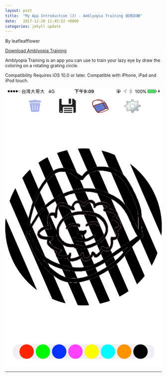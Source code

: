 ```yaml
---
layout: post
title:  "My App Introduction (3) - Amblyopia Training 弱視訓練"
date:   2017-12-20 11:45:52 +0000
categories: jekyll update
---
```

By leafleafflower  

[Download Amblyopia Training][Amblyopia-Training-App-Store]

Amblyopia Training is an app you can use to train your lazy eye by draw the coloring on a rotating grating circle.

Compatibility
Requires iOS 10.0 or later. Compatible with iPhone, iPad and iPod touch.

![新阿姆斯特朗炫風噴射阿姆斯特朗砲Cover](/assets/AmblyopiaTraining/DrawingView.png)





-------------------------------------------------------  
[Amblyopia-Training-App-Store]: https://itunes.apple.com/au/app/amblyopia-training/id1320619131?mt=8&ign-mpt=uo%3D2
[帶路雞Pro-App-Store]: https://appsto.re/tw/kp-Sfb.i
[帶路雞-App-Store]: https://appsto.re/tw/amD6eb.i

